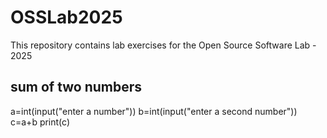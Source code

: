 # OSSLab2025
This repository contains lab exercises for the Open Source Software Lab - 2025
## sum of two numbers 
a=int(input("enter a number"))
b=int(input("enter a second number"))
c=a+b
print(c)


